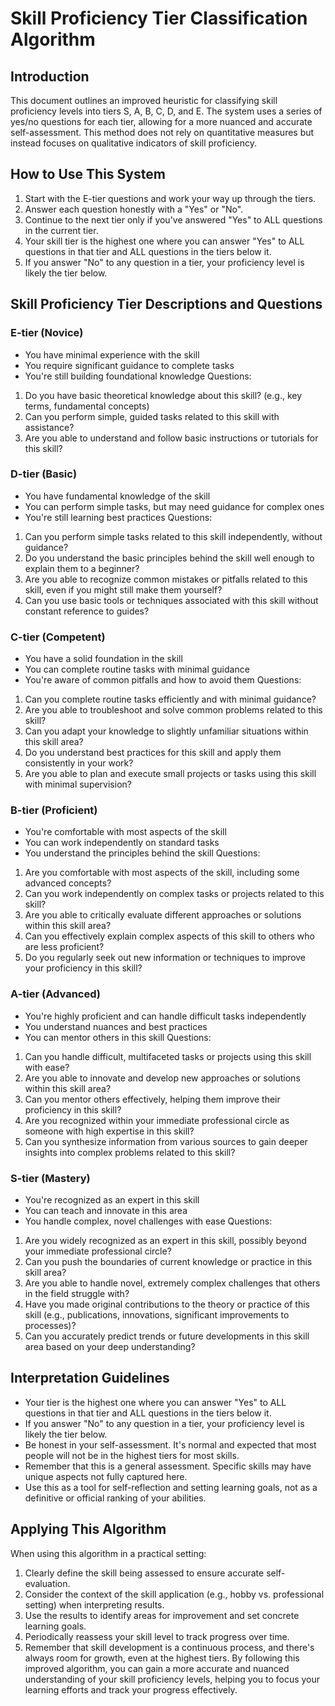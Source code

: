 # Skill Proficiency Tier Classification Algorithm
## Introduction
This document outlines an improved heuristic for classifying skill proficiency levels into tiers S, A, B, C, D, and E. The system uses a series of yes/no questions for each tier, allowing for a more nuanced and accurate self-assessment. This method does not rely on quantitative measures but instead focuses on qualitative indicators of skill proficiency.
## How to Use This System
1. Start with the E-tier questions and work your way up through the tiers.
2. Answer each question honestly with a "Yes" or "No".
3. Continue to the next tier only if you've answered "Yes" to ALL questions in the current tier.
4. Your skill tier is the highest one where you can answer "Yes" to ALL questions in that tier and ALL questions in the tiers below it.
5. If you answer "No" to any question in a tier, your proficiency level is likely the tier below.
## Skill Proficiency Tier Descriptions and Questions
### E-tier (Novice)
- You have minimal experience with the skill
- You require significant guidance to complete tasks
- You're still building foundational knowledge
Questions:
1. Do you have basic theoretical knowledge about this skill? (e.g., key terms, fundamental concepts)
2. Can you perform simple, guided tasks related to this skill with assistance?
3. Are you able to understand and follow basic instructions or tutorials for this skill?
### D-tier (Basic)
- You have fundamental knowledge of the skill
- You can perform simple tasks, but may need guidance for complex ones
- You're still learning best practices
Questions:
1. Can you perform simple tasks related to this skill independently, without guidance?
2. Do you understand the basic principles behind the skill well enough to explain them to a beginner?
3. Are you able to recognize common mistakes or pitfalls related to this skill, even if you might still make them yourself?
4. Can you use basic tools or techniques associated with this skill without constant reference to guides?
### C-tier (Competent)
- You have a solid foundation in the skill
- You can complete routine tasks with minimal guidance
- You're aware of common pitfalls and how to avoid them
Questions:
1. Can you complete routine tasks efficiently and with minimal guidance?
2. Are you able to troubleshoot and solve common problems related to this skill?
3. Can you adapt your knowledge to slightly unfamiliar situations within this skill area?
4. Do you understand best practices for this skill and apply them consistently in your work?
5. Are you able to plan and execute small projects or tasks using this skill with minimal supervision?
### B-tier (Proficient)
- You're comfortable with most aspects of the skill
- You can work independently on standard tasks
- You understand the principles behind the skill
Questions:
1. Are you comfortable with most aspects of the skill, including some advanced concepts?
2. Can you work independently on complex tasks or projects related to this skill?
3. Are you able to critically evaluate different approaches or solutions within this skill area?
4. Can you effectively explain complex aspects of this skill to others who are less proficient?
5. Do you regularly seek out new information or techniques to improve your proficiency in this skill?
### A-tier (Advanced)
- You're highly proficient and can handle difficult tasks independently
- You understand nuances and best practices
- You can mentor others in this skill
Questions:
1. Can you handle difficult, multifaceted tasks or projects using this skill with ease?
2. Are you able to innovate and develop new approaches or solutions within this skill area?
3. Can you mentor others effectively, helping them improve their proficiency in this skill?
4. Are you recognized within your immediate professional circle as someone with high expertise in this skill?
5. Can you synthesize information from various sources to gain deeper insights into complex problems related to this skill?
### S-tier (Mastery)
- You're recognized as an expert in this skill
- You can teach and innovate in this area
- You handle complex, novel challenges with ease
Questions:
1. Are you widely recognized as an expert in this skill, possibly beyond your immediate professional circle?
2. Can you push the boundaries of current knowledge or practice in this skill area?
3. Are you able to handle novel, extremely complex challenges that others in the field struggle with?
4. Have you made original contributions to the theory or practice of this skill (e.g., publications, innovations, significant improvements to processes)?
5. Can you accurately predict trends or future developments in this skill area based on your deep understanding?
## Interpretation Guidelines
- Your tier is the highest one where you can answer "Yes" to ALL questions in that tier and ALL questions in the tiers below it.
- If you answer "No" to any question in a tier, your proficiency level is likely the tier below.
- Be honest in your self-assessment. It's normal and expected that most people will not be in the highest tiers for most skills.
- Remember that this is a general assessment. Specific skills may have unique aspects not fully captured here.
- Use this as a tool for self-reflection and setting learning goals, not as a definitive or official ranking of your abilities.
## Applying This Algorithm
When using this algorithm in a practical setting:
1. Clearly define the skill being assessed to ensure accurate self-evaluation.
2. Consider the context of the skill application (e.g., hobby vs. professional setting) when interpreting results.
3. Use the results to identify areas for improvement and set concrete learning goals.
4. Periodically reassess your skill level to track progress over time.
5. Remember that skill development is a continuous process, and there's always room for growth, even at the highest tiers.
By following this improved algorithm, you can gain a more accurate and nuanced understanding of your skill proficiency levels, helping you to focus your learning efforts and track your progress effectively.